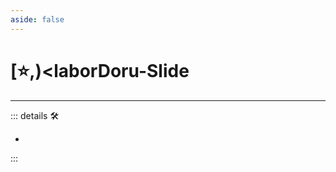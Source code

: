 ```yaml
---
aside: false
---
```

# [⭐,)<laborDoru</labor>-Slide

---

<!-- =================================================== -->
<!-- =================================================== -->
<!-- =================================================== -->
<!-- =================================================== -->
<!-- =================================================== -->
::: details 🛠

-

:::
